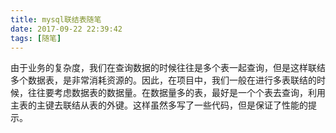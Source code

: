 ```yaml
---
title: mysql联结表随笔
date: 2017-09-22 22:39:42
tags: [随笔]
---
```

由于业务的复杂度，我们在查询数据的时候往往是多个表一起查询，但是这样联结多个数据表，是非常消耗资源的。因此，在项目中，我们一般在进行多表联结的时候，往往要考虑数据表的数据量。在数据量多的表，最好是一个个表去查询，利用主表的主键去联结从表的外键。这样虽然多写了一些代码，但是保证了性能的提示。